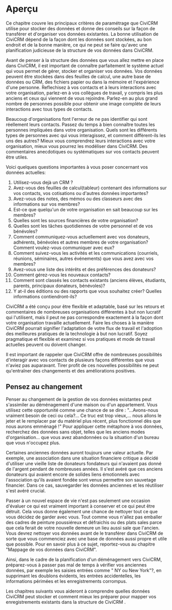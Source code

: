 Aperçu
======

Ce chapitre couvre les principaux critères de paramétrage que CiviCRM utilise pour stocker des données et donne des conseils sur la façon de transférer et d'organiser vos données existantes. La bonne utilisation de CiviCRM dépend de la façon dont les données sont stockées, au bon endroit et de la bonne manière, ce qui ne peut se faire qu'avec une planification judicieuse de la structure de vos données dans CiviCRM.

Avant de penser à la structure des données que vous allez mettre en place dans CiviCRM, il est important de connaître parfaitement le système actuel qui vous permet de gérer, stocker et organiser vos données. Vos données peuvent être stockées dans des feuilles de calcul, une autre base de données ou CRM, des fichiers papier ou dans la mémoire et l'expérience d'une personne. Reflechisez à vos contacts et à leurs interactions avec votre organisation, parlez-en à vos collègues de travail, y compris les plus anciens et ceux qui viennent de vous rejoindre. Parlez-en au plus grand nombre de personnes possible pour obtenir une image complète de leurs interactions avec tous types de contacts.

Beaucoup d'organisations font l'erreur de ne pas identifier qui sont réellement leurs contacts. Passez du temps à bien connaître toutes les personnes impliquées dans votre organisation. Quels sont les différents types de personnes avec qui vous interagissez, et comment diffèrent-ils les uns des autres? Mieux vous comprendrez leurs interactions avec votre organisation, mieux vous pourrez les modéliser dans CiviCRM. Des commentaires anecdotiques ou systématiques sur vos contacts peuvent être utiles.
 
Voici quelques questions importantes à vous poser concernant vos données actuelles:
 
1.  Utilisez-vous dejà un CRM ?
2.  Avez-vous des feuilles de calcul(tableur) contenant des informations sur vos contacts, vos cotisations ou d'autres données importantes?
3.  Avez-vous des notes, des mémos ou des classeurs avec des informations sur vos membres? 
4.  Est-ce que quelqu'un de votre organisation en sait beaucoup sur les membres?
5.  Quelles sont les sources financières de votre organisation?
6.  Quelles sont les tâches quotidiennes de votre personnel et de vos bénévoles?
7.  Comment communiquez-vous actuellement avec vos donateurs, adhérents, bénévoles et autres membres de votre organisation? Comment voulez-vous communiquer avec eux?
8.  Comment suivez-vous les activités et les communications (courriels, réunions, séminaires, autres événements) que vous avez avec vos membres? 
9.  Avez-vous une liste des intérêts et des préférences des donateurs?
10. Comment gérez-vous les nouveaux contacts?
11. Comment sont classés les contacts existants (anciens élèves, étudiants, parents, principaux donateurs, bénévoles)?
12. Y at-il des éditions ou des rapports que vous souhaitez créer? Quelles informations contiendront-ils?

CiviCRM a été conçu pour être flexible et adaptable, basé sur les retours et commentaires de nombreuses organisations différentes à but non lucratif qui l'utilisent, mais il peut ne pas correspondre exactement à la façon dont votre organisation travaille actuellement. Faire les choses à la manière CiviCRM pourrait signifier l'adaptation de votre flux de travail et l'adoption des meilleures pratiques de la technologie à but non lucratif. Soyez pragmatique et flexible et examinez si vos pratiques et mode de travail actuelles peuvent ou doivent changer.
 
Il est important de rappeler que CiviCRM offre de nombreuses possibilités d'interagir avec vos contacts de plusieurs façons différentes que vous n'aviez pas auparavant. Tirer profit de ces nouvelles possibilités ne peut qu'entraîner des changements et des améliorations positives.

Pensez au changement
--------------------

Penser au changement de la gestion de vos données existantes peut s'assimiler au déménagement d'une maison ou d'un appartement. Vous utilisez cette opportunité comme une chance de se dire : "...Avons-nous vraiment besoin de ceci ou cela?... Ce truc est trop vieux,... nous allons le jeter et le remplacer par du matériel plus récent, plus fonctionnel dès que nous aurons emménagé !"
Pour appliquer cette métaphore à vos données, recherchez des données sans objet, telles que les anciens modes d'organisation... que vous avez abandonnées ou la situation d'un bureau que vous n'occupez plus.

Certaines anciennes données auront toujours une valeur actuelle. Par exemple, une association dans une situation financiere critique a décidé d'utiliser une vieille liste de donateurs fondateurs qui n'avaient pas donné de l'argent pendant de nombreuses années. Il s'est avéré que ces anciens donateurs qui avaient encore de solides liens émotionnels avec l'association qu'ils avaient fondée sont venus permettre son sauvetage financier. Dans ce cas, sauvegarder les données anciennes et les réutiliser s'est avéré crucial.

Passer à un nouvel espace de vie n'est pas seulement une occasion d'évaluer ce qui est vraiment important à conserver et ce qui peut être détruit. Cela vous donne également une chance de nettoyer tout ce que vous décidez de garder avec vous. Tout comme vous n'allez pas emballer des cadres de peinture poussiéreux et défraichis ou des plats sales parce que cela ferait de votre  nouvelle  demeure un lieu aussi sale que l'ancien. Vous devrez nettoyer vos données avant de le transférer dans CiviCRM de sorte que vous commenciez avec une base de données aussi propre et utile que possible. Pour en savoir plus à ce sujet, reportez-vous au chapitre "Mappage de vos données dans CiviCRM".

Ainsi, dans le cadre de la planification d'un déménagement vers CiviCRM, préparez-vous à passer pas mal de temps à vérifier vos anciennes données, par exemple les saisies entrées comme " NY ou New York"?, en supprimant les doublons évidents, les entrées accidentelles, les informations périmées et les enregistrements corrompus.

Les chapitres suivants vous aideront à comprendre quelles données CiviCRM peut stocker et comment mieux les préparer pour mapper vos enregistrements existants dans la structure de CiviCRM .
